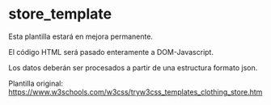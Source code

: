 # store_template

Esta plantilla estará en mejora permanente.

El código HTML será pasado enteramente a DOM-Javascript.

Los datos deberán ser procesados a partir de una estructura formato json.

Plantilla original:
https://www.w3schools.com/w3css/tryw3css_templates_clothing_store.htm

